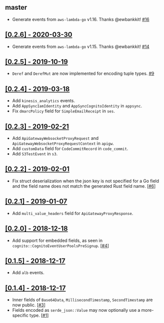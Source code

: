 ## master

- Generate events from `aws-lambda-go` v1.16.
  Thanks @ewbankkit! [#16](https://github.com/LegNeato/aws-lambda-events/pull/16)

## [[0.2.6] - 2020-03-30](https://github.com/LegNeato/aws-lambda-events/releases/tag/v0.2.6)

- Generate events from `aws-lambda-go` v1.15.
  Thanks @ewbankkit! [#14](https://github.com/LegNeato/aws-lambda-events/pull/14)

## [[0.2.5] - 2019-10-19](https://github.com/LegNeato/aws-lambda-events/releases/tag/v0.2.5)

- `Deref` and `DerefMut` are now implemented for encoding tuple types. [#9](https://github.com/LegNeato/aws-lambda-events/pull/9)

## [[0.2.4] - 2019-03-18](https://github.com/LegNeato/aws-lambda-events/releases/tag/v0.2.4)

- Add `kinesis_analytics` events.
- Add `AppSyncIamIdentity` and `AppSyncCognitoIdentity` in `appsync`.
- Fix `dmarcPolicy` field for `SimpleEmailReceipt` in `ses`.

## [[0.2.3] - 2019-02-21](https://github.com/LegNeato/aws-lambda-events/releases/tag/v0.2.3)

- Add `ApiGatewayWebsocketProxyRequest` and `ApiGatewayWebsocketProxyRequestContext` in `apigw`.
- Add `customData` field for `CodeCommitRecord` in `code_commit`.
- Add `S3TestEvent` in `s3`.

## [[0.2.2] - 2019-02-01](https://github.com/LegNeato/aws-lambda-events/releases/tag/v0.2.2)

- Fix struct deserialization when the json key is not specified for a Go field
  and the field name does not match the generated Rust field name. [[#6](https://github.com/LegNeato/aws-lambda-events/pull/6)]

## [[0.2.1] - 2019-01-07](https://github.com/LegNeato/aws-lambda-events/releases/tag/v0.2.1)

- Add `multi_value_headers` field for `ApiGatewayProxyResponse`.

## [[0.2.0] - 2018-12-18](https://github.com/LegNeato/aws-lambda-events/releases/tag/v0.2.0)

- Add support for embedded fields, as seen in `cognito::CognitoEventUserPoolsPreSignup`. [[#4](https://github.com/LegNeato/aws-lambda-events/pull/4)]

## [[0.1.5] - 2018-12-17](https://github.com/LegNeato/aws-lambda-events/releases/tag/v0.1.5)

- Add `alb` events.

## [[0.1.4] - 2018-12-17](https://github.com/LegNeato/aws-lambda-events/releases/tag/v0.1.4)

- Inner fields of `Base64Data`, `MillisecondTimestamp`, `SecondTimestamp` are
  now public. [[#3](https://github.com/LegNeato/aws-lambda-events/pull/3)]
- Fields encoded as `serde_json::Value` may now optionally use a more-specific
  type. [[#1](https://github.com/LegNeato/aws-lambda-events/pull/1)]
